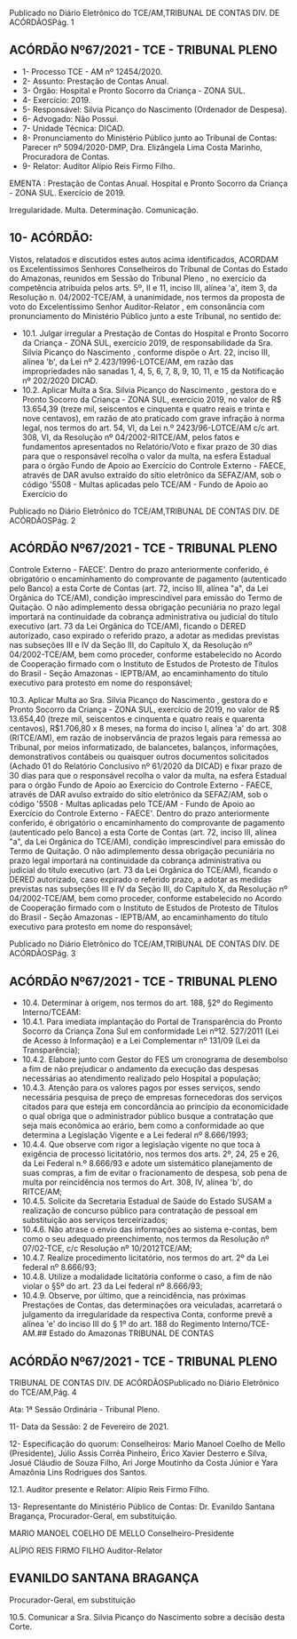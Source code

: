 Publicado  no  Diário  Eletrônico do TCE/AM,TRIBUNAL DE CONTAS DIV. DE ACÓRDÃOSPág. 1

## ACÓRDÃO Nº67/2021 - TCE - TRIBUNAL PLENO

- 1- Processo TCE - AM nº 12454/2020.
- 2- Assunto: Prestação de Contas Anual.
- 3- Órgão: Hospital e Pronto Socorro da Criança - ZONA SUL.
- 4- Exercício: 2019.
- 5- Responsável: Silvia Picanço do Nascimento (Ordenador de Despesa).
- 6- Advogado: Não Possui.
- 7- Unidade Técnica: DICAD.
- 8- Pronunciamento  do  Ministério  Público  junto  ao  Tribunal  de  Contas: Parecer  nº 5094/2020-DMP, Dra. Elizângela Lima Costa Marinho, Procuradora de Contas.
- 9- Relator: Auditor Alípio Reis Firmo Filho.

EMENTA :  Prestação  de  Contas  Anual.  Hospital  e Pronto Socorro da Criança - ZONA SUL. Exercício de 2019.

Irregularidade. Multa. Determinação. Comunicação.

## 10-  ACÓRDÃO:

Vistos, relatados e discutidos estes autos acima identificados, ACORDAM os Excelentíssimos Senhores Conselheiros do Tribunal de Contas do Estado do Amazonas, reunidos em Sessão do Tribunal Pleno , no exercício da competência atribuída pelos arts. 5º, II e 11, inciso III, alínea 'a', item 3, da Resolução n. 04/2002-TCE/AM, à unanimidade, nos termos da proposta de voto do Excelentíssimo Senhor Auditor-Relator , em consonância com pronunciamento do Ministério Público junto a este Tribunal, no sentido de:

- 10.1.  Julgar irregular a Prestação de Contas do Hospital e Pronto Socorro da Criança - ZONA SUL, exercício 2019, de responsabilidade da Sra. Silvia Picanço do Nascimento , conforme dispõe o Art. 22, inciso III, alínea 'b', da  Lei  nº  2.423/1996-LOTCE/AM,  em  razão  das  impropriedades  não sanadas  1,  4,  5,  6,  7,  8,  9,  10,  11,  e  15  da  Notificação  nº  202/2020  DICAD.
- 10.2.  Aplicar Multa a Sra. Silvia Picanço do Nascimento , gestora do e Pronto Socorro  da  Criança  -  ZONA  SUL,  exercício  2019,  no  valor  de R$ 13.654,39 (treze mil, seiscentos e cinquenta e quatro reais e trinta e nove centavos), em razão de ato praticado com grave infração à norma legal, nos termos do art. 54, VI, da Lei n.º 2423/96-LOTCE/AM c/c art. 308, VI, da Resolução nº 04/2002-RITCE/AM, pelos fatos e fundamentos apresentados  no  Relatório/Voto  e  fixar prazo  de  30  dias para  que  o responsável  recolha  o  valor  da  multa,  na  esfera  Estadual  para  o  órgão Fundo de Apoio ao Exercício do Controle Externo  -  FAECE, através de DAR avulso extraído do sítio eletrônico da SEFAZ/AM, sob o código '5508 -  Multas  aplicadas  pelo  TCE/AM  -  Fundo  de  Apoio  ao  Exercício  do

Publicado  no  Diário  Eletrônico do TCE/AM,TRIBUNAL DE CONTAS DIV. DE ACÓRDÃOSPág. 2

## ACÓRDÃO Nº67/2021 - TCE - TRIBUNAL PLENO

Controle Externo - FAECE'. Dentro do prazo anteriormente conferido, é obrigatório o encaminhamento do comprovante de pagamento (autenticado pelo Banco) a esta Corte de Contas (art. 72, inciso III, alínea "a", da Lei Orgânica do TCE/AM), condição imprescindível para emissão do Termo de Quitação. O não adimplemento dessa obrigação pecuniária no  prazo  legal  importará  na  continuidade  da  cobrança  administrativa  ou judicial do título executivo (art. 73 da Lei Orgânica do TCE/AM), ficando o DERED autorizado, caso expirado o referido prazo, a adotar as medidas previstas nas subseções III e IV da Seção III, do Capítulo X, da Resolução nº  04/2002-TCE/AM,  bem  como  proceder,  conforme  estabelecido  no Acordo de Cooperação firmado com o Instituto de Estudos de Protesto de Títulos do Brasil - Seção Amazonas - IEPTB/AM, ao encaminhamento do título executivo para protesto em nome do responsável;

10.3.  Aplicar  Multa ao Sra.  Silvia  Picanço  do  Nascimento , gestora  do  e Pronto Socorro da Criança - ZONA SUL, exercício de 2019, no valor de R$ 13.654,40 (treze mil, seiscentos e cinquenta e quatro reais e quarenta centavos), R$1.706,80 x 8 meses, na forma do inciso I, alínea 'a' do art. 308  (RITCE/AM),  em  razão  de  inobservância  de  prazos  legais  para remessa ao Tribunal, por meios informatizado, de balancetes, balanços, informações,  demonstrativos  contábeis  ou quaisquer  outros  documentos solicitados (Achado 01 do Relatório Conclusivo nº 61/2020 da DICAD) e fixar prazo  de  30  dias para  que  o  responsável  recolha  o  valor  da multa, na esfera Estadual para o órgão Fundo de Apoio ao Exercício do Controle  Externo  -  FAECE,  através  de  DAR  avulso  extraído  do  sítio eletrônico  da  SEFAZ/AM,  sob  o  código  '5508  -  Multas  aplicadas  pelo TCE/AM - Fundo de Apoio ao Exercício do Controle Externo - FAECE'. Dentro do prazo anteriormente conferido, é obrigatório o encaminhamento do comprovante de pagamento (autenticado pelo Banco) a esta Corte de Contas  (art.  72,  inciso  III,  alínea  "a",  da  Lei  Orgânica  do  TCE/AM), condição  imprescindível  para  emissão  do  Termo  de  Quitação.  O  não adimplemento  dessa  obrigação  pecuniária  no  prazo  legal  importará  na continuidade da cobrança administrativa ou judicial do título executivo (art. 73  da  Lei  Orgânica  do  TCE/AM),  ficando  o  DERED  autorizado,  caso expirado o referido prazo, a adotar as medidas previstas nas subseções III e IV da Seção III, do Capítulo X, da Resolução nº 04/2002-TCE/AM, bem como proceder, conforme estabelecido no Acordo de Cooperação firmado com  o  Instituto  de  Estudos  de  Protesto  de  Títulos  do  Brasil  -  Seção Amazonas  -  IEPTB/AM,  ao  encaminhamento  do  título  executivo  para protesto em nome do responsável;

Publicado  no  Diário  Eletrônico do TCE/AM,TRIBUNAL DE CONTAS DIV. DE ACÓRDÃOSPág. 3

## ACÓRDÃO Nº67/2021 - TCE - TRIBUNAL PLENO

- 10.4.  Determinar à origem, nos  termos  do  art. 188, §2º do  Regimento Interno/TCEAM:
- 10.4.1. Para  imediata  implantação  do  Portal  de  Transparência  do Pronto  Socorro  da  Criança  Zona  Sul  em  conformidade  Lei nº12.  527/2011  (Lei  de  Acesso  à  Informação)  e  a  Lei Complementar nº 131/09 (Lei da Transparência);
- 10.4.2. Elabore  junto  com  Gestor  do  FES  um  cronograma  de desembolso  a  fim  de  não  prejudicar o andamento  da execução das despesas necessárias ao atendimento realizado pelo Hospital a população;
- 10.4.3. Atenção  para  os  valores  pagos  por  esses  serviços,  sendo necessária  pesquisa  de  preço  de  empresas  fornecedoras dos  serviços  citados  para  que  esteja  em  concordância  ao princípio da economicidade o qual obriga que o administrador  público  busque  a  contratação  que  seja  mais econômica  ao  erário,  bem  como  a  conformidade  ao  que determina a Legislação Vigente e a Lei federal nº 8.666/1993;
- 10.4.4. Que observe com rigor a legislação vigente no que toca à exigência de processo licitatório, nos termos dos arts. 2º, 24, 25 e 26, da Lei Federal n.º 8.666/93 e adote um sistemático planejamento de suas compras, a fim de evitar o fracionamento de despesa, sob pena de multa por reincidência  nos  termos  do  Art.  308,  IV,  alínea  'b',  do RITCE/AM;
- 10.4.5. Solicite da  Secretaria  Estadual  de  Saúde  do  Estado  SUSAM a realização de concurso público para contratação de pessoal em substituição aos serviços terceirizados;
- 10.4.6. Não  atrase  o  envio  das  informações  ao  sistema  e-contas, bem como o seu adequado preenchimento, nos termos da Resolução nº 07/02-TCE, c/c Resolução nº 10/2012TCE/AM;
- 10.4.7. Realize procedimento licitatório, nos termos do art. 2º da Lei federal nº 8.666/93;
- 10.4.8. Utilize a modalidade licitatória conforme o caso, a fim de não violar o §5º do art. 23 da Lei federal nº 8.666/93;
- 10.4.9. Observe,  por  último,  que a reincidência, nas  próximas Prestações  de  Contas,  das  determinações  ora  veiculadas, acarretará  o  julgamento  da  irregularidade  da  respectiva Conta, conforme prevê a alínea 'e' do inciso III do § 1º do art. 188 do Regimento Interno/TCE-AM.## Estado do Amazonas TRIBUNAL DE CONTAS

## ACÓRDÃO Nº67/2021 - TCE - TRIBUNAL PLENO

TRIBUNAL DE CONTAS DIV. DE ACÓRDÃOSPublicado  no  Diário  Eletrônico do TCE/AM,Pág. 4

Ata: 1ª Sessão Ordinária - Tribunal Pleno.

11-  Data da Sessão: 2 de Fevereiro de 2021.

12-  Especificação do quorum: Conselheiros: Mario Manoel Coelho de Mello (Presidente), Júlio Assis Corrêa Pinheiro, Érico Xavier Desterro e Silva, Josué Cláudio de Souza Filho, Ari Jorge Moutinho da Costa Júnior e Yara Amazônia Lins Rodrigues dos Santos.

12.1. Auditor presente e Relator: Alípio Reis Firmo Filho.

13-  Representante do Ministério Público de Contas: Dr. Evanildo Santana Bragança, Procurador-Geral, em substituição.

MARIO MANOEL COELHO DE MELLO Conselheiro-Presidente

ALÍPIO REIS FIRMO FILHO Auditor-Relator

## EVANILDO SANTANA BRAGANÇA

Procurador-Geral, em substituição

10.5.  Comunicar a Sra. Silvia Picanço do Nascimento sobre a decisão desta Corte.
